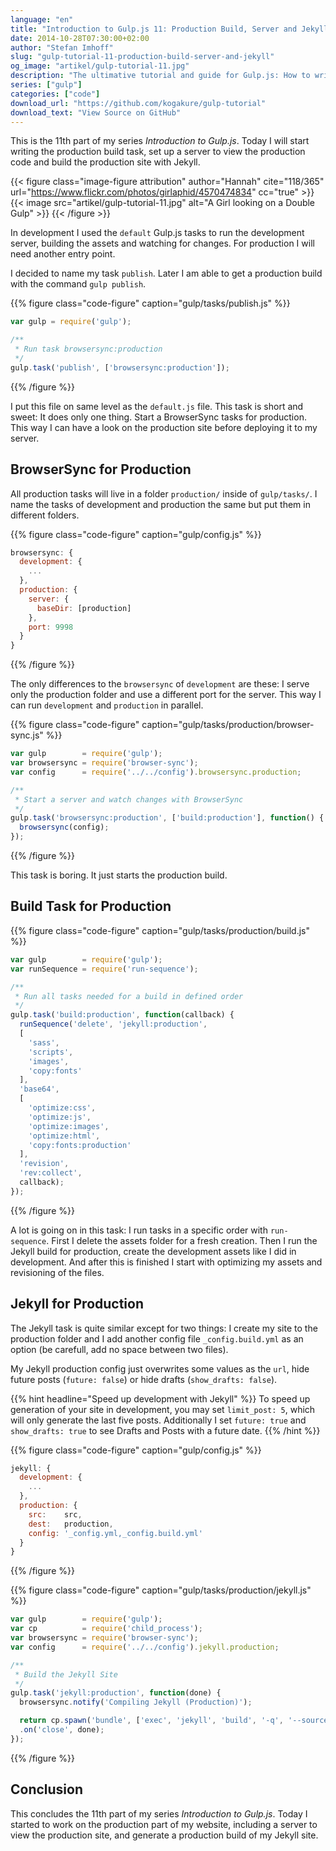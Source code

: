 ```yaml
---
language: "en"
title: "Introduction to Gulp.js 11: Production Build, Server and Jekyll"
date: 2014-10-28T07:30:00+02:00
author: "Stefan Imhoff"
slug: "gulp-tutorial-11-production-build-server-and-jekyll"
og_image: "artikel/gulp-tutorial-11.jpg"
description: "The ultimative tutorial and guide for Gulp.js: How to write the production task for Jekyll and BrowserSync."
series: ["gulp"]
categories: ["code"]
download_url: "https://github.com/kogakure/gulp-tutorial"
download_text: "View Source on GitHub"
---
```


This is the 11th part of my series *Introduction to Gulp.js*. Today I will start writing the production build task, set up a server to view the production code and build the production site with Jekyll.

{{< figure class="image-figure attribution" author="Hannah" cite="118/365" url="https://www.flickr.com/photos/girlaphid/4570474834" cc="true" >}}
{{< image src="artikel/gulp-tutorial-11.jpg" alt="A Girl looking on a Double Gulp" >}}
{{< /figure >}}

In development I used the `default` Gulp.js tasks to run the development server, building the assets and watching for changes. For production I will need another entry point.

I decided to name my task `publish`. Later I am able to get a production build with the command `gulp publish`.

{{% figure class="code-figure" caption="gulp/tasks/publish.js" %}}
```javascript
var gulp = require('gulp');

/**
 * Run task browsersync:production
 */
gulp.task('publish', ['browsersync:production']);
```
{{% /figure %}}

I put this file on same level as the `default.js` file. This task is short and sweet: It does only one thing. Start a BrowserSync tasks for production. This way I can have a look on the production site before deploying it to my server.

## BrowserSync for Production
All production tasks will live in a folder `production/` inside of `gulp/tasks/`. I name the tasks of development and production the same but put them in different folders.

{{% figure class="code-figure" caption="gulp/config.js" %}}
```javascript
browsersync: {
  development: {
    ...
  },
  production: {
    server: {
      baseDir: [production]
    },
    port: 9998
  }
}
```
{{% /figure %}}

The only differences to the `browsersync` of `development` are these: I serve only the production folder and use a different port for the server. This way I can run `development` and `production` in parallel.

{{% figure class="code-figure" caption="gulp/tasks/production/browser-sync.js" %}}
```javascript
var gulp        = require('gulp');
var browsersync = require('browser-sync');
var config      = require('../../config').browsersync.production;

/**
 * Start a server and watch changes with BrowserSync
 */
gulp.task('browsersync:production', ['build:production'], function() {
  browsersync(config);
});
```
{{% /figure %}}

This task is boring. It just starts the production build.

## Build Task for Production

{{% figure class="code-figure" caption="gulp/tasks/production/build.js" %}}
```javascript
var gulp        = require('gulp');
var runSequence = require('run-sequence');

/**
 * Run all tasks needed for a build in defined order
 */
gulp.task('build:production', function(callback) {
  runSequence('delete', 'jekyll:production',
  [
    'sass',
    'scripts',
    'images',
    'copy:fonts'
  ],
  'base64',
  [
    'optimize:css',
    'optimize:js',
    'optimize:images',
    'optimize:html',
    'copy:fonts:production'
  ],
  'revision',
  'rev:collect',
  callback);
});
```
{{% /figure %}}

A lot is going on in this task: I run tasks in a specific order with `run-sequence`. First I delete the assets folder for a fresh creation. Then I run the Jekyll build for production, create the development assets like I did in development. And after this is finished I start with optimizing my assets and revisioning of the files.

## Jekyll for Production
The Jekyll task is quite similar except for two things: I create my site to the production folder and I add another config file `_config.build.yml` as an option (be carefull, add no space between two files).

My Jekyll production config just overwrites some values as the `url`, hide future posts (`future: false`) or hide drafts (`show_drafts: false`).

{{% hint headline="Speed up development with Jekyll" %}}
To speed up generation of your site in development, you may set `limit_post: 5`, which will only generate the last five posts. Additionally I set `future: true` and `show_drafts: true` to see Drafts and Posts with a future date.
{{% /hint %}}

{{% figure class="code-figure" caption="gulp/config.js" %}}
```javascript
jekyll: {
  development: {
    ...
  },
  production: {
    src:    src,
    dest:   production,
    config: '_config.yml,_config.build.yml'
  }
}
```
{{% /figure %}}

{{% figure class="code-figure" caption="gulp/tasks/production/jekyll.js" %}}
```javascript
var gulp        = require('gulp');
var cp          = require('child_process');
var browsersync = require('browser-sync');
var config      = require('../../config').jekyll.production;

/**
 * Build the Jekyll Site
 */
gulp.task('jekyll:production', function(done) {
  browsersync.notify('Compiling Jekyll (Production)');

  return cp.spawn('bundle', ['exec', 'jekyll', 'build', '-q', '--source=' + config.src, '--destination=' + config.dest, '--config=' + config.config], { stdio: 'inherit' })
  .on('close', done);
});
```
{{% /figure %}}

## Conclusion

This concludes the 11th part of my series *Introduction to Gulp.js*. Today I started to work on the production part of my website, including a server to view the production site, and generate a production build of my Jekyll site.
